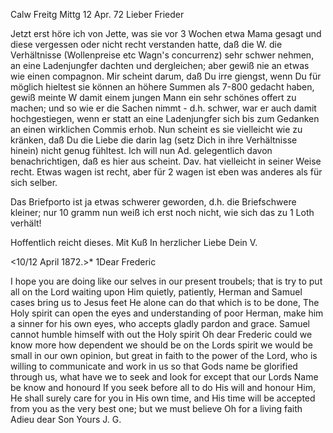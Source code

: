  Calw Freitg Mittg 12 Apr. 72
Lieber Frieder

Jetzt erst höre ich von Jette, was sie vor 3 Wochen etwa Mama gesagt und diese vergessen oder nicht recht verstanden hatte, daß die W. die Verhältnisse (Wollenpreise etc Wagn's concurrenz) sehr schwer nehmen, an eine Ladenjungfer dachten und dergleichen; aber gewiß nie an etwas wie einen compagnon. Mir scheint darum, daß Du irre giengst, wenn Du für möglich hieltest sie können an höhere Summen als 7-800 gedacht haben, gewiß meinte W damit einem jungen Mann ein sehr schönes offert zu machen; und so wie er die Sachen nimmt - d.h. schwer, war er auch damit hochgestiegen, wenn er statt an eine Ladenjungfer sich bis zum Gedanken an einen wirklichen Commis erhob. Nun scheint es sie vielleicht wie zu kränken, daß Du die Liebe die darin lag (setz Dich in ihre Verhältnisse hinein) nicht genug fühltest. Ich will nun Ad. gelegentlich davon benachrichtigen, daß es hier aus scheint. 
Dav. hat vielleicht in seiner Weise recht. Etwas wagen ist recht, aber für 2 wagen ist eben was anderes als für sich selber.

Das Briefporto ist ja etwas schwerer geworden, d.h. die Briefschwere kleiner; nur 10 gramm nun weiß ich erst noch nicht, wie sich das zu 1 Loth verhält!

Hoffentlich reicht dieses. Mit Kuß
 In herzlicher Liebe Dein V.



 <10/12 April 1872.>*
1Dear Frederic

I hope you are doing like our selves in our present troubels; that is try to put all on the Lord waiting upon Him quietly, patiently, Herman and Samuel cases bring us to Jesus feet He alone can do that which is to be done, The Holy spirit can open the eyes and understanding of poor Herman, make him a sinner for his own eyes, who accepts gladly pardon and grace. 
Samuel cannot humble himself with out the Holy spirit Oh dear Frederic could we know more how dependent we should be on the Lords spirit we would be small in our own opinion, but great in faith to the power of the Lord, who is willing to communicate and work in us so that Gods name be glorified through us, what have we to seek and look for except that our Lords Name be know and honourd If you seek before all to do His will and honour Him, He shall surely care for you in His own time, and His time will be accepted from you as the very best one; but we must believe Oh for a living faith 
Adieu dear Son
 Yours J. G.
